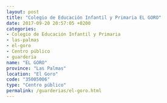 ```yaml
---
layout: post
title: "Colegio de Educación Infantil y Primaria EL GORO"
date: 2017-09-20 20:57:05 +0200
categories:
- Colegio de Educación Infantil y Primaria
- las-palmas
- el-goro
- Centro público
- guarderia
name: "EL GORO"
province: "Las Palmas"
location: "El Goro"
code: "35005006"
type: "Centro público"
permalink: /guarderias/el-goro.html
---
```

